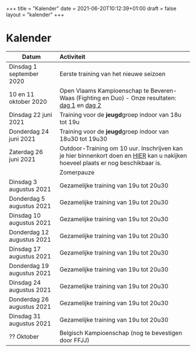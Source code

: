+++ 
title = "Kalender"
date = 2021-06-20T10:12:39+01:00 
draft = false 
layout = "kalender"
+++

# Kalender

| Datum                                     | Activiteit                                                                                       |
| ------------------------------------------|:-------------------------------------------------------------------------------------------------|
| Dinsdag 1 september 2020                  | Eerste training van het nieuwe seizoen                                                           | 
| 10 en 11 oktober 2020                      | Open Vlaams Kampioenschap te Beveren-Waas (Fighting en Duo) - Onze resultaten: [dag 1](https://www.jujitsukeerbergen.be/nieuws/2020/10/10/open-vlaams-kampioenschap-ju-jitsu-2020---dag-1/) en [dag 2](https://www.jujitsukeerbergen.be/nieuws/2020/10/11/open-vlaams-kampioenschap-ju-jitsu-2020---dag-2/)                                      |
|Dinsdag 22 juni 2021|Training voor de **jeugd**groep indoor van 18u tot 19u|
|Donderdag 24 juni 2021|Training voor de **jeugd**groep indoor van 18u30 tot 19u30|
|Zaterdag 26 juni 2021|Outdoor-Training om 10 uur. Inschrijven kan je hier binnenkort doen en [HIER](https://docs.google.com/spreadsheets/d/e/2PACX-1vTt0cXcVCAwGQIrvlfOP5QAPXq4vguWz3Jda8E-GeBimTC30aTMs6pmLBcLXje42J4j3yeFY0v4B646/pubhtml?gid=547506106&single=true) kan u nakijken hoeveel plaats er nog beschikbaar is.|
||Zomerpauze|
|Dinsdag 3 augustus 2021|Gezamelijke training van 19u tot 20u30|
|Donderdag 5 augustus 2021|Gezamelijke training van 19u tot 20u30|
|Dinsdag 10 augustus 2021|Gezamelijke training van 19u tot 20u30|
|Donderdag 12 augustus 2021|Gezamelijke training van 19u tot 20u30|
|Dinsdag 17 augustus 2021|Gezamelijke training van 19u tot 20u30|
|Donderdag 19 augustus 2021|Gezamelijke training van 19u tot 20u30|
|Dinsdag 24 augustus 2021|Gezamelijke training van 19u tot 20u30|
|Donderdag 26 augustus 2021|Gezamelijke training van 19u tot 20u30|
|Dinsdag 31 augustus 2021|Gezamelijke training van 19u tot 20u30|
|?? Oktober                                    | Belgisch Kampioenschap (nog te bevestigen door FFJJ)                                             |